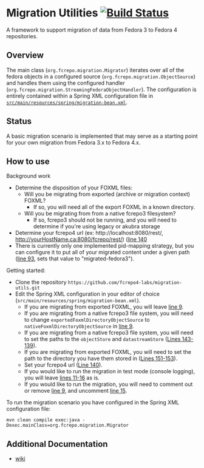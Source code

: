 # Migration Utilities [![Build Status](https://travis-ci.org/fcrepo4-labs/migration-utils.png?branch=master)](https://travis-ci.org/fcrepo4-labs/migration-utils)

A framework to support migration of data from Fedora 3 to Fedora 4 repositories.

## Overview

The main class (`org.fcrepo.migration.Migrator`) iterates over all of the fedora objects in a configured source (`org.fcrepo.migration.ObjectSource`) and handles them using the configured handler (`org.fcrepo.migration.StreamingFedoraObjectHandler`). The configuration is entirely contained within a Spring XML configuration file in [`src/main/resources/spring/migration-bean.xml`](https://github.com/fcrepo4-labs/migration-utils/blob/master/src/main/resources/spring/migration-bean.xml).

## Status

A basic migration scenario is implemented that may serve as a starting point for
your own migration from Fedora 3.x to Fedora 4.x.

## How to use

Background work

* Determine the disposition of your FOXML files:
  * Will you be migrating from exported (archive or migration context) FOXML?
    * If so, you will need all of the export FOXML in a known directory.
  * Will you be migrating from from a native fcrepo3 filesystem?
    * If so, fcrepo3 should not be running, and you will need to determine if you're using legacy or akubra storage
* Determine your fcrepo4 url (ex: http://localhost:8080/rest/, http://yourHostName.ca:8080/fcrepo/rest/) ([line 140](https://github.com/fcrepo4-labs/migration-utils/blob/master/src/main/resources/spring/migration-bean.xml#L140)
* There is currently only one implemented pid-mapping strategy, but you can configure it to put all of your migrated content under a given path ([line 93](https://github.com/fcrepo4-labs/migration-utils/blob/master/src/main/resources/spring/migration-bean.xml#L93), sets that value to "migrated-fedora3").

Getting started:
* Clone the repository `https://github.com/fcrepo4-labs/migration-utils.git`
* Edit the Spring XML configuration in your editor of choice (`src/main/resources/spring/migration-bean.xml`).
  * If you are migrating from exported FOXML, you will leave [line 9](https://github.com/fcrepo4-labs/migration-utils/blob/master/src/main/resources/spring/migration-bean.xml#L9).
  * If you are migrating from a native fcrepo3 file system, you will need to change `exportedFoxmlDirectoryObjectSource` to `nativeFoxmlDirectoryObjectSource` in [line 9](https://github.com/fcrepo4-labs/migration-utils/blob/master/src/main/resources/spring/migration-bean.xml#L9).
  * If you are migrating from a native fcrepo3 file system, you will need to set the paths to the `objectStore` and `datastreamStore` ([Lines 143-139](https://github.com/fcrepo4-labs/migration-utils/blob/master/src/main/resources/spring/migration-bean.xml#L143-L149)).
  * If you are migrating from exported FOXML, you will need to set the path to the directory you have them stored in ([Lines 151-153](https://github.com/fcrepo4-labs/migration-utils/blob/master/src/main/resources/spring/migration-bean.xml#L151-L153)).
  * Set your fcrepo4 url ([Line 140](https://github.com/fcrepo4-labs/migration-utils/blob/master/src/main/resources/spring/migration-bean.xml#L140)).
  * If you would like to run the migration in test mode (console logging), you will leave [lines 11-16](https://github.com/fcrepo4-labs/migration-utils/blob/master/src/main/resources/spring/migration-bean.xml#L11-L16) as is.
  * If you would like to run the migration, you will need to comment out or remove [line 9](https://github.com/fcrepo4-labs/migration-utils/blob/master/src/main/resources/spring/migration-bean.xml#L11), and uncomment [line 15](https://github.com/fcrepo4-labs/migration-utils/blob/master/src/main/resources/spring/migration-bean.xml#L15).


To run the migration scenario you have configured in the Spring XML configuration file:

```
mvn clean compile exec:java -Dexec.mainClass=org.fcrepo.migration.Migrator
```

## Additional Documentation

 * [wiki](https://wiki.duraspace.org/display/FF/Fedora+3+to+4+Data+Migration)
